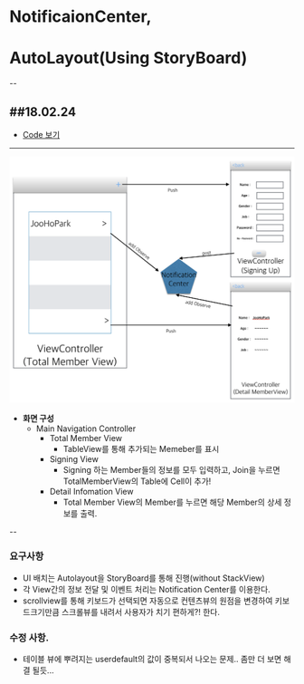 # NotificaionCenter, 
# AutoLayout(Using StoryBoard)
--

##18.02.24
--

- [Code 보기](https://github.com/joohopark/jhbob/tree/master/Project/smallProject)

---


![screen](https://github.com/joohopark/jhbob/blob/master/Study/image/noti_practioce.jpg)

- **화면 구성**
	- Main Navigation Controller
		- Total Member View
			- TableView를 통해 추가되는 Memeber를 표시
		- Signing View
			- Signing 하는 Member들의 정보를 모두 입력하고, Join을 누르면 TotalMemberView의 Table에 Cell이 추가!
		- Detail Infomation View
			- Total Member View의 Member를 누르면 해당 Member의 상세 정보를 출력.

--
### 요구사항

- UI 배치는 Autolayout을 StoryBoard를 통해 진행(without StackView)
- 각 View간의 정보 전달 및 이벤트 처리는 Notification Center를 이용한다.
- scrollview를 통해 키보드가 선택되면 자동으로 컨텐츠뷰의 원점을 변경하여 키보드크기만큼 스크롤뷰를 내려서 사용자가 치기 편하게?! 한다. 

### 수정 사항.

- 테이블 뷰에 뿌려지는 userdefault의 값이 중복되서 나오는 문제..  좀만 더 보면 해결 될듯...

